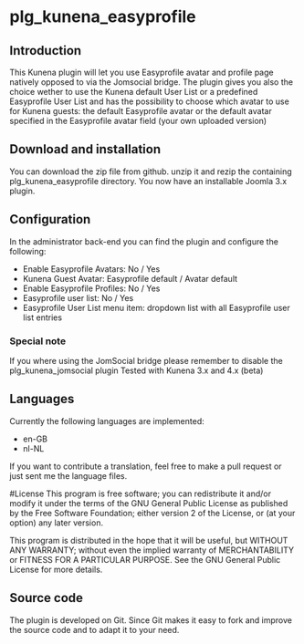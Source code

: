 # plg_kunena_easyprofile

## Introduction
This Kunena plugin will let you use Easyprofile avatar and profile page natively opposed to via the Jomsocial bridge.
The plugin gives you also the choice wether to use the Kunena default User List or a predefined Easyprofile User List and has the possibility to choose which avatar to use for Kunena guests: the default Easyprofile avatar or the default avatar specified in the Easyprofile avatar field (your own uploaded version)

## Download and installation
You can download the zip file from github. unzip it and rezip the containing plg_kunena_easyprofile directory. You now have an installable Joomla 3.x plugin.

## Configuration
In the administrator back-end you can find the plugin and configure the following:
* Enable Easyprofile Avatars: No / Yes
* Kunena Guest Avatar: Easyprofile default / Avatar default
* Enable Easyprofile Profiles: No / Yes
* Easyprofile user list: No / Yes
* Easyprofile User List menu item: dropdown list with all Easyprofile user list entries

### Special note
If you where using the JomSocial bridge please remember to disable the plg_kunena_jomsocial plugin
Tested with Kunena 3.x and 4.x (beta)

## Languages
Currently the following languages are implemented:
* en-GB
* nl-NL

If you want to contribute a translation, feel free to make a pull request or just sent me the language files.

#License
This program is free software; you can redistribute it and/or modify it under the terms of the GNU General Public License as published by the Free Software Foundation; either version 2 of the License, or (at your option) any later version.

This program is distributed in the hope that it will be useful, but WITHOUT ANY WARRANTY; without even the implied warranty of MERCHANTABILITY or FITNESS FOR A PARTICULAR PURPOSE. See the GNU General Public License for more details.

## Source code
The plugin is developed on Git. Since Git makes it easy to fork and improve the source code and to adapt it to your need.
